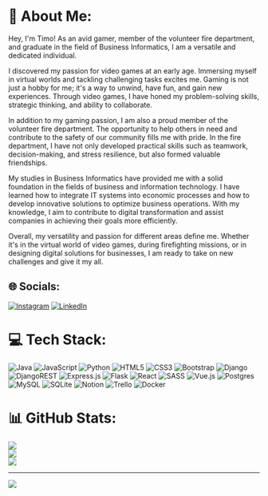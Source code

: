 # 💫 About Me:
Hey, I'm Timo! As an avid gamer, member of the volunteer fire department, and graduate in the field of Business Informatics, I am a versatile and dedicated individual.

I discovered my passion for video games at an early age. Immersing myself in virtual worlds and tackling challenging tasks excites me. Gaming is not just a hobby for me; it's a way to unwind, have fun, and gain new experiences. Through video games, I have honed my problem-solving skills, strategic thinking, and ability to collaborate.

In addition to my gaming passion, I am also a proud member of the volunteer fire department. The opportunity to help others in need and contribute to the safety of our community fills me with pride. In the fire department, I have not only developed practical skills such as teamwork, decision-making, and stress resilience, but also formed valuable friendships.

My studies in Business Informatics have provided me with a solid foundation in the fields of business and information technology. I have learned how to integrate IT systems into economic processes and how to develop innovative solutions to optimize business operations. With my knowledge, I aim to contribute to digital transformation and assist companies in achieving their goals more efficiently.

Overall, my versatility and passion for different areas define me. Whether it's in the virtual world of video games, during firefighting missions, or in designing digital solutions for businesses, I am ready to take on new challenges and give it my all.


## 🌐 Socials:
[![Instagram](https://img.shields.io/badge/Instagram-%23E4405F.svg?logo=Instagram&logoColor=white)](https://instagram.com/dieser_zander) [![LinkedIn](https://img.shields.io/badge/LinkedIn-%230077B5.svg?logo=linkedin&logoColor=white)](https://linkedin.com/in/timo-zander-6446a322a) 

# 💻 Tech Stack:
![Java](https://img.shields.io/badge/java-%23ED8B00.svg?style=for-the-badge&logo=java&logoColor=white) ![JavaScript](https://img.shields.io/badge/javascript-%23323330.svg?style=for-the-badge&logo=javascript&logoColor=%23F7DF1E) ![Python](https://img.shields.io/badge/python-3670A0?style=for-the-badge&logo=python&logoColor=ffdd54) ![HTML5](https://img.shields.io/badge/html5-%23E34F26.svg?style=for-the-badge&logo=html5&logoColor=white) ![CSS3](https://img.shields.io/badge/css3-%231572B6.svg?style=for-the-badge&logo=css3&logoColor=white) ![Bootstrap](https://img.shields.io/badge/bootstrap-%23563D7C.svg?style=for-the-badge&logo=bootstrap&logoColor=white) ![Django](https://img.shields.io/badge/django-%23092E20.svg?style=for-the-badge&logo=django&logoColor=white) ![DjangoREST](https://img.shields.io/badge/DJANGO-REST-ff1709?style=for-the-badge&logo=django&logoColor=white&color=ff1709&labelColor=gray) ![Express.js](https://img.shields.io/badge/express.js-%23404d59.svg?style=for-the-badge&logo=express&logoColor=%2361DAFB) ![Flask](https://img.shields.io/badge/flask-%23000.svg?style=for-the-badge&logo=flask&logoColor=white) ![React](https://img.shields.io/badge/react-%2320232a.svg?style=for-the-badge&logo=react&logoColor=%2361DAFB) ![SASS](https://img.shields.io/badge/SASS-hotpink.svg?style=for-the-badge&logo=SASS&logoColor=white) ![Vue.js](https://img.shields.io/badge/vuejs-%2335495e.svg?style=for-the-badge&logo=vuedotjs&logoColor=%234FC08D) ![Postgres](https://img.shields.io/badge/postgres-%23316192.svg?style=for-the-badge&logo=postgresql&logoColor=white) ![MySQL](https://img.shields.io/badge/mysql-%2300f.svg?style=for-the-badge&logo=mysql&logoColor=white) ![SQLite](https://img.shields.io/badge/sqlite-%2307405e.svg?style=for-the-badge&logo=sqlite&logoColor=white) ![Notion](https://img.shields.io/badge/Notion-%23000000.svg?style=for-the-badge&logo=notion&logoColor=white) ![Trello](https://img.shields.io/badge/Trello-%23026AA7.svg?style=for-the-badge&logo=Trello&logoColor=white) ![Docker](https://img.shields.io/badge/docker-%230db7ed.svg?style=for-the-badge&logo=docker&logoColor=white)
# 📊 GitHub Stats:
![](https://github-readme-stats.vercel.app/api?username=DerZander&theme=react&hide_border=true&include_all_commits=true&count_private=true)<br/>
![](https://github-readme-streak-stats.herokuapp.com/?user=DerZander&theme=react&hide_border=true)<br/>
![](https://github-readme-stats.vercel.app/api/top-langs/?username=DerZander&theme=react&hide_border=true&include_all_commits=true&count_private=true&layout=compact)

---
[![](https://visitcount.itsvg.in/api?id=DerZander&icon=5&color=0)](https://visitcount.itsvg.in)

<!-- Proudly created with GPRM ( https://gprm.itsvg.in ) -->
